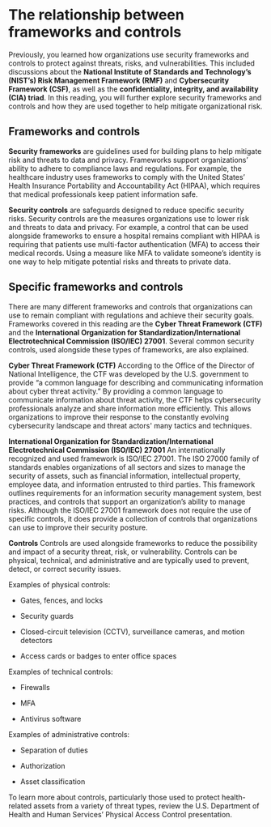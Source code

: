 # The relationship between frameworks and controls
Previously, you learned how organizations use security frameworks and controls to protect against threats, risks, and vulnerabilities. This included discussions about the **National Institute of Standards and Technology’s (NIST’s) Risk Management Framework (RMF)** and **Cybersecurity Framework (CSF)**, as well as the **confidentiality, integrity, and availability (CIA) triad**. In this reading, you will further explore security frameworks and controls and how they are used together to help mitigate organizational risk.

## Frameworks and controls
**Security frameworks** are guidelines used for building plans to help mitigate risk and threats to data and privacy. Frameworks support organizations’ ability to adhere to compliance laws and regulations. For example, the healthcare industry uses frameworks to comply with the United States’ Health Insurance Portability and Accountability Act (HIPAA), which requires that medical professionals keep patient information safe. 

**Security controls** are safeguards designed to reduce specific security risks. Security controls are the measures organizations use to lower risk and threats to data and privacy. For example, a control that can be used alongside frameworks to ensure a hospital remains compliant with HIPAA is requiring that patients use multi-factor authentication (MFA) to access their medical records. Using a measure like MFA to validate someone’s identity is one way to help mitigate potential risks and threats to private data.

## Specific frameworks and controls
There are many different frameworks and controls that organizations can use to remain compliant with regulations and achieve their security goals. Frameworks covered in this reading are the **Cyber Threat Framework (CTF)** and the **International Organization for Standardization/International Electrotechnical Commission (ISO/IEC) 27001**. Several common security controls, used alongside these types of frameworks, are also explained. 

**Cyber Threat Framework (CTF)**
According to the Office of the Director of National Intelligence, the CTF was developed by the U.S. government to provide “a common language for describing and communicating information about cyber threat activity.” By providing a common language to communicate information about threat activity, the CTF helps cybersecurity professionals analyze and share information more efficiently. This allows organizations to improve their response to the constantly evolving cybersecurity landscape and threat actors' many tactics and techniques.

**International Organization for Standardization/International Electrotechnical Commission (ISO/IEC) 27001**
An internationally recognized and used framework is ISO/IEC 27001. The ISO 27000 family of standards enables organizations of all sectors and sizes to manage the security of assets, such as financial information, intellectual property, employee data, and information entrusted to third parties. This framework outlines requirements for an information security management system, best practices, and controls that support an organization’s ability to manage risks. Although the ISO/IEC 27001 framework does not require the use of specific controls, it does provide a collection of controls that organizations can use to improve their security posture. 

**Controls**
Controls are used alongside frameworks to reduce the possibility and impact of a security threat, risk, or vulnerability. Controls can be physical, technical, and administrative and are typically used to prevent, detect, or correct security issues.

Examples of physical controls:

- Gates, fences, and locks

- Security guards

- Closed-circuit television (CCTV), surveillance cameras, and motion detectors

- Access cards or badges to enter office spaces

Examples of technical controls:

- Firewalls

- MFA

- Antivirus software

Examples of administrative controls:

- Separation of duties

- Authorization

- Asset classification

To learn more about controls, particularly those used to protect health-related assets from a variety of threat types, review the U.S. Department of Health and Human Services’ Physical Access Control presentation. 